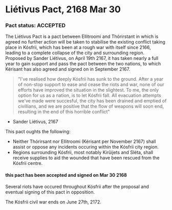 # Liétivus Pact, 2168 Mar 30
### Pact status: ACCEPTED

The Liétivus Pact is a pact between Ellitroomi and Thórirstant in which is agreed no further action will be taken to stabilise the existing conflict taking place in Kósfrii, which has been at a rough war with itself since 2166, leading to a complete collapse of the city and surrounding region. \
Proposed by Sander Liétivus, on April 19th 2167, it has taken nearly a full year to gain support and pass the pact between the two nations, to which Kérisant has also agreed and signed on in September 2167. 

> "I've realised how deeply Kósfrii has sunk to the ground. After a year of non-stop support to ease and cease the riots and war, none of our efforts have improved the situation in the slightest. To me, the only option for us as a nation, is to let Kósfrii fall. All evacuation attempts we've made were succesful, the city has been drained and emptied of civillians, and we are positive that the flow of weapons will soon end, resulting in the end of this horrible conflict"
- Sander Liétivus, 2167

This pact oughts the following:
- Neither Thórirsant nor Ellitroomi (Kérisant per November 2167) shall assist or oppose any incidents occuring within the Kósfrii city region. 
- Regions surrounding Kósfrii, most notably Kirŭijets and Sléta, shall receive supplies to aid the wounded that have been rescued from the Kósfrii centre.

#### this pact has been accepted and signed on Mar 30 2168
Several riots have occured throughout Kósfrii after the proposal and eventual signing of this pact in opposition.

The Kósfrii civil war ends on June 27th, 2172.

